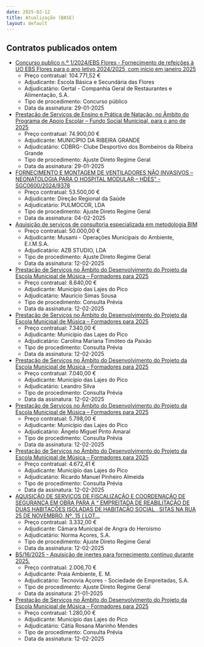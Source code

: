 ```yaml
---
date: 2025-02-12
title: Atualização (BASE)
layout: default
---
```

## Contratos publicados ontem

* [Concurso publico n.º 1/2024/EBS Flores - Fornecimento de refeições à UO EBS Flores para o ano letivo 2024/2025, com inicio em janeiro 2025](https://www.base.gov.pt/Base4/pt/detalhe/?type=contratos&id=11222530)
  * Preço contratual: 104.771,52 €
  * Adjudicante: Escola Básica e Secundária das Flores
  * Adjudicatário: Gertal - Companhia Geral de Restaurantes e Alimentação, S.A.
  * Tipo de procedimento: Concurso público
  * Data da assinatura: 29-01-2025
* [Prestação de Serviços de Ensino e Prática de Natação, no Âmbito do Programa de Apoio Escolar – Fundo Social Municipal, para o ano de 2025](https://www.base.gov.pt/Base4/pt/detalhe/?type=contratos&id=11221550)
  * Preço contratual: 74.900,00 €
  * Adjudicante: MUNICÍPIO DA RIBEIRA GRANDE
  * Adjudicatário: CDBRG- Clube Desportivo dos Bombeiros da Ribeira Grande
  * Tipo de procedimento: Ajuste Direto Regime Geral
  * Data da assinatura: 29-01-2025
* [FORNECIMENTO E MONTAGEM DE VENTILADORES NÃO INVASIVOS – NEONATOLOGIA PARA O HOSPITAL MODULAR – HDES” - SGC0600/2024/9378](https://www.base.gov.pt/Base4/pt/detalhe/?type=contratos&id=11221975)
  * Preço contratual: 53.500,00 €
  * Adjudicante: Direção Regional da Saúde
  * Adjudicatário: PULMOCOR, LDA
  * Tipo de procedimento: Ajuste Direto Regime Geral
  * Data da assinatura: 04-02-2025
* [Aquisição de serviços de consultoria especializada em metodologia BIM](https://www.base.gov.pt/Base4/pt/detalhe/?type=contratos&id=11222712)
  * Preço contratual: 50.000,00 €
  * Adjudicante: Musami - Operações Municipais do Ambiente, E.I.M.S.A.
  * Adjudicatário: AZB STUDIO, LDA
  * Tipo de procedimento: Ajuste Direto Regime Geral
  * Data da assinatura: 12-02-2025
* [Prestação de Serviços no Âmbito do Desenvolvimento do Projeto da Escola Municipal de Música – Formadores para 2025](https://www.base.gov.pt/Base4/pt/detalhe/?type=contratos&id=11221581)
  * Preço contratual: 8.640,00 €
  * Adjudicante: Município das Lajes do Pico
  * Adjudicatário: Maurício Simas Sousa
  * Tipo de procedimento: Consulta Prévia
  * Data da assinatura: 12-02-2025
* [Prestação de Serviços no Âmbito do Desenvolvimento do Projeto da Escola Municipal de Música – Formadores para 2025](https://www.base.gov.pt/Base4/pt/detalhe/?type=contratos&id=11221568)
  * Preço contratual: 7.340,00 €
  * Adjudicante: Município das Lajes do Pico
  * Adjudicatário: Carolina Mariana Timóteo da Paixão
  * Tipo de procedimento: Consulta Prévia
  * Data da assinatura: 12-02-2025
* [Prestação de Serviços no Âmbito do Desenvolvimento do Projeto da Escola Municipal de Música – Formadores para 2025](https://www.base.gov.pt/Base4/pt/detalhe/?type=contratos&id=11221501)
  * Preço contratual: 7.040,00 €
  * Adjudicante: Município das Lajes do Pico
  * Adjudicatário: Leandro Silva
  * Tipo de procedimento: Consulta Prévia
  * Data da assinatura: 12-02-2025
* [Prestação de Serviços no Âmbito do Desenvolvimento do Projeto da Escola Municipal de Música – Formadores para 2025](https://www.base.gov.pt/Base4/pt/detalhe/?type=contratos&id=11221536)
  * Preço contratual: 5.798,00 €
  * Adjudicante: Município das Lajes do Pico
  * Adjudicatário: Ângelo Miguel Pinto Amaral
  * Tipo de procedimento: Consulta Prévia
  * Data da assinatura: 12-02-2025
* [Prestação de Serviços no Âmbito do Desenvolvimento do Projeto da Escola Municipal de Música – Formadores para 2025](https://www.base.gov.pt/Base4/pt/detalhe/?type=contratos&id=11221589)
  * Preço contratual: 4.672,41 €
  * Adjudicante: Município das Lajes do Pico
  * Adjudicatário: Ricardo Manuel Pinheiro Almeida
  * Tipo de procedimento: Consulta Prévia
  * Data da assinatura: 12-02-2025
* [AQUISIÇÃO DE SERVIÇOS DE FISCALIZAÇÃO E COORDENAÇÃO DE SEGURANÇA EM OBRA PARA A “ EMPREITADA DE REABILITAÇÃO DE DUAS HABITAÇÕES ISOLADAS DE HABITAÇÃO SOCIAL , SITAS NA RUA 25 DE NOVEMBRO, Nº. 15 ( LOT...](https://www.base.gov.pt/Base4/pt/detalhe/?type=contratos&id=11222309)
  * Preço contratual: 3.332,00 €
  * Adjudicante: Câmara Municipal de Angra do Heroísmo
  * Adjudicatário: Norma Açores, S.A.
  * Tipo de procedimento: Ajuste Direto Regime Geral
  * Data da assinatura: 12-02-2025
* [BS/16/2025 - Aquisição de inertes para fornecimento contínuo durante 2025.](https://www.base.gov.pt/Base4/pt/detalhe/?type=contratos&id=11221765)
  * Preço contratual: 2.006,70 €
  * Adjudicante: Praia Ambiente, E. M.
  * Adjudicatário: Tecnovia Açores - Sociedade de Empreitadas, S.A.
  * Tipo de procedimento: Ajuste Direto Regime Geral
  * Data da assinatura: 21-01-2025
* [Prestação de Serviços no Âmbito do Desenvolvimento do Projeto da Escola Municipal de Música – Formadores para 2025](https://www.base.gov.pt/Base4/pt/detalhe/?type=contratos&id=11221576)
  * Preço contratual: 1.280,00 €
  * Adjudicante: Município das Lajes do Pico
  * Adjudicatário: Cátia Rosana Marinho Mendes
  * Tipo de procedimento: Consulta Prévia
  * Data da assinatura: 12-02-2025

